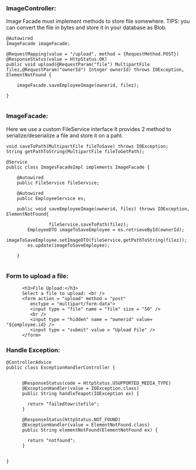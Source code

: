 ###  ImageController:

Image Facade must implement methods to store file somewhere. 
TIPS: you can convert the file in bytes and store it in your database as Blob.

```
@Autowired
ImageFacade imageFacade;

@RequestMapping(value = "/upload", method = {RequestMethod.POST})
@ResponseStatus(value = HttpStatus.OK)
public void upload(@RequestParam("file") MultipartFile filez,@RequestParam("ownerId") Integer ownerId) throws IOException, ElementNotFound {

	imageFacade.saveEmployeeImage(ownerid, filez);
    
}
	

```

###  ImageFacade:

Here we use a custom FileService interface It provides 2 method to serialize/deserialize a file and store it on a paht.

```
void saveToPath(MultipartFile fileToSave) throws IOException;
String getPathToString(MultipartFile fileToGetPath);
```

```
@Service
public class ImagesFacadeImpl implements ImageFacade {
	
	@Autowired
	public FileService fileService;     
	
	@Autowired
	public EmployeeService es;
	
	public void saveEmployeeImage(ownerid, filez) throws IOException, ElementNotFound{

                fileService.saveToPath(filez);	
		EmployeeDTO imageToSaveEmployee = es.retrieveById(ownerId);
		imageToSaveEmployee.setImageDTO(fileService.getPathToString(filez));
		es.update(imageToSaveEmployee);				    
    
	}
		

```

###  Form to upload a file:

```
      <h3>File Upload:</h3>
      Select a file to upload: <br />
      <form action = "upload" method = "post"
         enctype = "multipart/form-data">
         <input type = "file" name = "file" size = "50" />
         <br />
         <input type = "hidden" name = "ownerid" value= "${employee.id} />
         <input type = "submit" value = "Upload File" />
      </form>

```

###  Handle Exception:

```
@ControllerAdvice
public class ExceptionHandlerController {

	  
	  @ResponseStatus(code = HttpStatus.USUPPORTED_MEDIA_TYPE)
	  @ExceptionHandler(value = IOException.class)
	  public String handleTeapot(IOException ex) {
	    
	    return "failedtowritefile";
	  }
	  
	  @ResponseStatus(HttpStatus.NOT_FOUND)
	  @ExceptionHandler(value = ElementNotFound.class)
	  public String elementNotFound(ElementNotFound ex) {
	    
	    return "notfound";
	  }


}

```


